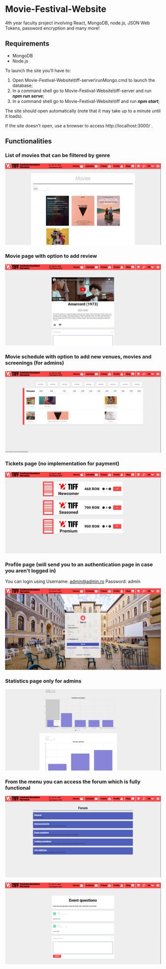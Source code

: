 # Movie-Festival-Website
4th year faculty project involving React, MongoDB, node.js, JSON Web Tokens, password encryption and many more!

## Requirements
- MongoDB
- Node.js

To launch the site you'll have to:
1. Open Movie-Festival-Website\tiff-server\runMongo.cmd to launch the database;
2. In a command shell go to Movie-Festival-Website\tiff-server and run ***npm run serve***;
3. In a command shell go to Movie-Festival-Website\tiff and run ***npm start***;

The site should open automatically (note that it may take up to a minute until it loads). 

If the site doesn't open, use a browser to access http://localhost:3000/ .

## Functionalities

### List of movies that can be filtered by genre

![List of movies that can be filtered by genre](READMEScreenshots/MovieListPage.png)

### Movie page with option to add review

![Movie page with option to add review](READMEScreenshots/MoviePage.png)

### Movie schedule with option to add new venues, movies and screenings (for admins)

![Movie schedule with option to add new venues, movies and screenings (for admins)](READMEScreenshots/MovieSchedulePage.png)

### Tickets page (no implementation for payment)

![Tickets page (no implementation for payment)](READMEScreenshots/TicketPage.png)

### Profile page (will send you to an authentication page in case you aren't logged in)

You can login using Username: admin@admin.ro Password: admin

![Tickets page (no implementation for payment)](READMEScreenshots/LoginPage.png)

### Statistics page only for admins

![Statistics page only for admins](READMEScreenshots/StatisticsPage.png)

### From the menu you can access the forum which is fully functional

![From the menu you can access the forum which is fully functional](READMEScreenshots/ForumPage.png)

![From the menu you can access the forum which is fully functional](READMEScreenshots/ThreadPage.png)
